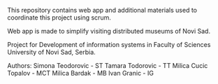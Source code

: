 This repository contains web app and additional materials used to coordinate this project using scrum.

Web app is made to simplify visiting distributed museums of Novi Sad.


Project for Development of information systems in Faculty of Sciences University of Novi Sad, Serbia.

Authors:
Simona Teodorovic - ST
Tamara Todorovic - TT
Milica Cucic Topalov - MCT
Milica Bardak - MB
Ivan Granic - IG
